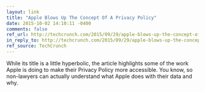 ```yaml
---
layout: link
title: "Apple Blows Up The Concept Of A Privacy Policy"
date: 2015-10-02 14:10:11 -0400
comments: false
ref_url: http://techcrunch.com/2015/09/29/apple-blows-up-the-concept-of-a-privacy-policy/
in_reply_to: http://techcrunch.com/2015/09/29/apple-blows-up-the-concept-of-a-privacy-policy/
ref_source: TechCrunch
---
```


While its title is a little hyperbolic, the article highlights some of the work Apple is doing to make their Privacy Policy more accessible. You know, so non-lawyers can actually understand what Apple does with their data and why.